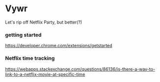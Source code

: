 # Vywr

Let's rip off Netflix Party, but better(?)


### getting started
https://developer.chrome.com/extensions/getstarted


### Netflix time tracking
https://webapps.stackexchange.com/questions/86136/is-there-a-way-to-link-to-a-netflix-movie-at-specific-time
